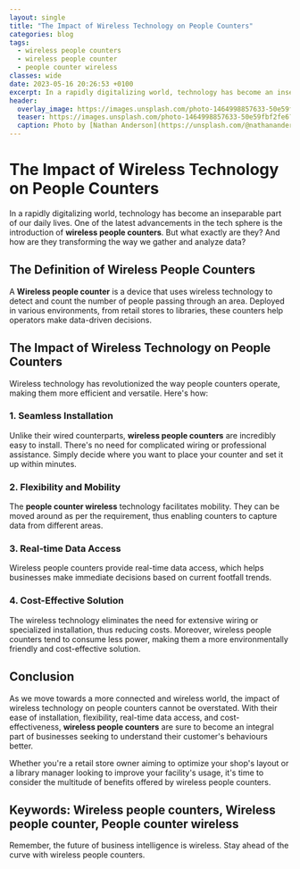 ```yaml
---
layout: single
title: "The Impact of Wireless Technology on People Counters"
categories: blog
tags:
  - wireless people counters
  - wireless people counter
  - people counter wireless
classes: wide
date: 2023-05-16 20:26:53 +0100
excerpt: In a rapidly digitalizing world, technology has become an inseparable part of our daily lives.
header:
  overlay_image: https://images.unsplash.com/photo-1464998857633-50e59fbf2fe6?crop=entropy&cs=tinysrgb&fit=max&fm=jpg&ixid=M3w0Nzk0ODB8MHwxfHNlYXJjaHwzfHx3aXJlbGVzcyUyMHBlb3BsZSUyMGNvdW50ZXJzJTJDJTIwd2lyZWxlc3MlMjBwZW9wbGUlMjBjb3VudGVyJTJDJTIwcGVvcGxlJTIwY291bnRlciUyMHdpcmVsZXNzfGVufDB8MHx8fDE2OTAzNzc3ODd8MA&ixlib=rb-4.0.3&q=80&w=1080
  teaser: https://images.unsplash.com/photo-1464998857633-50e59fbf2fe6?crop=entropy&cs=tinysrgb&fit=max&fm=jpg&ixid=M3w0Nzk0ODB8MHwxfHNlYXJjaHwzfHx3aXJlbGVzcyUyMHBlb3BsZSUyMGNvdW50ZXJzJTJDJTIwd2lyZWxlc3MlMjBwZW9wbGUlMjBjb3VudGVyJTJDJTIwcGVvcGxlJTIwY291bnRlciUyMHdpcmVsZXNzfGVufDB8MHx8fDE2OTAzNzc3ODd8MA&ixlib=rb-4.0.3&q=80&w=400
  caption: Photo by [Nathan Anderson](https://unsplash.com/@nathananderson?utm_source=peoplecounter&utm_medium=referral) on [Unsplash](https://unsplash.com/?utm_source=peoplecounter&utm_medium=referral)
---
```


# The Impact of Wireless Technology on People Counters

In a rapidly digitalizing world, technology has become an inseparable part of our daily lives. One of the latest advancements in the tech sphere is the introduction of **wireless people counters**. But what exactly are they? And how are they transforming the way we gather and analyze data?

## The Definition of Wireless People Counters

A **Wireless people counter** is a device that uses wireless technology to detect and count the number of people passing through an area. Deployed in various environments, from retail stores to libraries, these counters help operators make data-driven decisions.

## The Impact of Wireless Technology on People Counters

Wireless technology has revolutionized the way people counters operate, making them more efficient and versatile. Here's how:

### 1. Seamless Installation

Unlike their wired counterparts, **wireless people counters** are incredibly easy to install. There's no need for complicated wiring or professional assistance. Simply decide where you want to place your counter and set it up within minutes.

### 2. Flexibility and Mobility

The **people counter wireless** technology facilitates mobility. They can be moved around as per the requirement, thus enabling counters to capture data from different areas.

### 3. Real-time Data Access

Wireless people counters provide real-time data access, which helps businesses make immediate decisions based on current footfall trends. 

### 4. Cost-Effective Solution

The wireless technology eliminates the need for extensive wiring or specialized installation, thus reducing costs. Moreover, wireless people counters tend to consume less power, making them a more environmentally friendly and cost-effective solution.

## Conclusion

As we move towards a more connected and wireless world, the impact of wireless technology on people counters cannot be overstated. With their ease of installation, flexibility, real-time data access, and cost-effectiveness, **wireless people counters** are sure to become an integral part of businesses seeking to understand their customer's behaviours better.

Whether you're a retail store owner aiming to optimize your shop's layout or a library manager looking to improve your facility's usage, it's time to consider the multitude of benefits offered by wireless people counters.

## Keywords: Wireless people counters, Wireless people counter, People counter wireless

Remember, the future of business intelligence is wireless. Stay ahead of the curve with wireless people counters.
